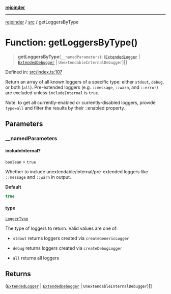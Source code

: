 [**rejoinder**](../../README.md)

***

[rejoinder](../../README.md) / [src](../README.md) / getLoggersByType

# Function: getLoggersByType()

> **getLoggersByType**(`__namedParameters`): ([`ExtendedLogger`](../internal/interfaces/ExtendedLogger.md) \| [`ExtendedDebugger`](../interfaces/ExtendedDebugger.md) \| `UnextendableInternalDebugger`)[]

Defined in: [src/index.ts:107](https://github.com/Xunnamius/rejoinder/blob/c7f17e27f307bf82c34a0a089f2eb7bd7288b876/src/index.ts#L107)

Return an array of all known loggers of a specific type: either `stdout`,
`debug`, or both (`all`). Pre-extended loggers (e.g. `::message`, `::warn`,
and `::error`) are excluded unless `includeInternal` is `true`.

Note: to get all currently-enabled or currently-disabled loggers, provide
`type=all` and filter the results by their ::enabled property.

## Parameters

### \_\_namedParameters

#### includeInternal?

`boolean` = `true`

Whether to include unextendable/internal/pre-extended loggers like
`::message` and `::warn` in output.

**Default**

```ts
true
```

#### type

[`LoggerType`](../internal/enumerations/LoggerType.md)

The type of loggers to return. Valid values are one of:

- `stdout` returns loggers created via `createGenericLogger`

- `debug` returns loggers created via `createDebugLogger`

- `all` returns all loggers

## Returns

([`ExtendedLogger`](../internal/interfaces/ExtendedLogger.md) \| [`ExtendedDebugger`](../interfaces/ExtendedDebugger.md) \| `UnextendableInternalDebugger`)[]
